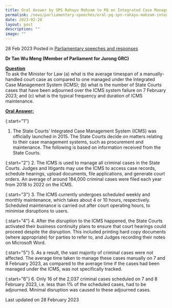 ```yaml
---
title: Oral Answer by SPS Rahayu Mahzam to PQ on Integrated Case Management System
permalink: /news/parliamentary-speeches/oral-pq-sps-rahayu-mahzam-integrated-case-management-system/
date: 2023-02-28
layout: post
description: ""
image: ""
---
```

28 Feb 2023 Posted in [Parliamentary speeches and responses](/news/parliamentary-speeches) 

**Dr Tan Wu Meng (Member of Parliament for Jurong GRC)** 

**<b><u>Question</u></b>** 
<br>To ask the Minister for Law (a) what is the average timespan of a manually-handled court case as compared to one managed under the Integrated Case Management System (ICMS); (b) what is the number of State Courts cases that have been adjourned over the ICMS system failure on 7 February 2023; and (c) what is the typical frequency and duration of ICMS maintenance.

**<b><u>Oral Answer:</u></b>** 

{:start="1"} 
1.  The State Courts’ Integrated Case Management System (ICMS) was officially launched in 2015. The State Courts decide on matters relating to their case management systems, such as procurement and maintenance. The following is based on information received from the State Courts.

{:start="2"} 
2.  The ICMS is used to manage all criminal cases in the State Courts. Judges and litigants may use the ICMS to access case records, schedule hearings, upload documents, file applications, and generate court orders. An average of around 184,000 criminal cases were filed each year from 2018 to 2022 on the ICMS.

{:start="3"} 
3.  The ICMS currently undergoes scheduled weekly and monthly maintenance, which takes about 4 or 10 hours, respectively. Scheduled maintenance is carried out after court operating hours, to minimise disruptions to users.
 
{:start="4"} 
4.  After the disruption to the ICMS happened, the State Courts activated their business continuity plans to ensure that court hearings could proceed despite the disruption. This included printing hard copy documents (where appropriate) for parties to refer to, and Judges recording their notes on Microsoft Word.

{:start="5"} 
5.  As a result, the vast majority of criminal cases were not affected. The average time taken to manage these cases manually on 7 and 8 February 2023, as compared to the average time if the cases had been managed under the ICMS, was not specifically tracked.

{:start="6"} 
6.  Only 16 of the 2,037 criminal cases scheduled on 7 and 8 February 2023, i.e. less than 1% of the scheduled cases, had to be adjourned. Minimal disruption was caused to these adjourned cases.

<p class="right-side-updated">Last updated on 28 February 2023</p>